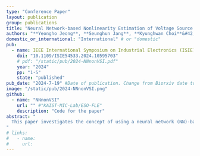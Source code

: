 ```yaml
---
type: "Conference Paper"
layout: publication
group: publications
title: "Neural Network-based Nonlinearity Estimation of Voltage Source Inverter for Synchronous Machine Drives"
authors: "**Yeongho Jeong**, **Seunghun Jang**, **Kyunghwan Choi**&#42;"
domestic_or_international: "International" # or "domestic"
pub: 
  - name: IEEE International Symposium on Industrial Electronics (ISIE)
    doi: "10.1109/ISIE54533.2024.10595703"
    # pdf: "/static/pub/2024-NNnonVSI.pdf"
    year: "2024"
    pp: "1-5"
    state: "published"
pub_date: "2024-7-19" #Date of publication. Change from Biorxiv date to Journal date once accepted
image: "/static/pub/2024-NNnonVSI.png"
github: 
  - name: "NNnonVSI"
    url: "" #"KAIST-MIC-Lab/ESO-FLE"
    description: "Code for the paper"
abstract: "
  This paper investigates the concept of using a neural network (NN)-based approach for the nonlinearity estimation of voltage source inverter (VSI) in synchronous machine (SM) drives. The proposed scheme utilizes an NN with one hidden layer to model the VSI nonlinearity, accompanied by an adaptive law that ensures stability and bounded weights during the NN’s update process. Assuming known stator flux linkages, the study primarily evaluates the feasibility of applying NN for this estimation. Simulation results from a 35 kW SM drive indicate that the proposed estimator successfully tracks the actual value of the VSI nonlinearity, demonstrating its efficacy.
"
# links:
#   - name: 
#     url: 
---
```


